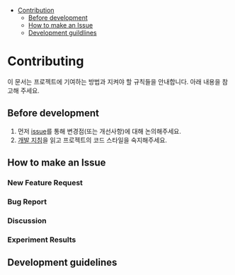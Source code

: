- [Contribution](#contributing)
  - [Before development](#before-development)
  - [How to make an Issue](#how-to-make-an-issue)
  - [Development guildlines](#development-guidelines)

# Contributing

이 문서는 프로젝트에 기여하는 방법과 지켜야 할 규칙들을 안내합니다. 아래 내용을 참고해 주세요.

## Before development

1. 먼저 [issue](https://github.com/boostcampaitech7/level2-nlp-generationfornlp-nlp-06-lv3/issues)를 통해 변경점(또는 개선사항)에 대해 논의해주세요.
2. [개발 지침]()을 읽고 프로젝트의 코드 스타일을 숙지해주세요.

## How to make an Issue

### New Feature Request

### Bug Report

### Discussion

### Experiment Results

## Development guidelines
